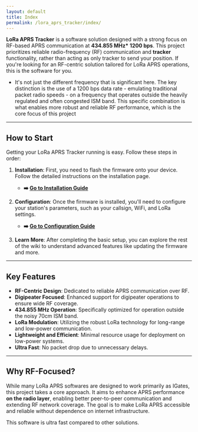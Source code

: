 ```yaml
---
layout: default
title: Index
permalink: /lora_aprs_tracker/index/
---
```


**LoRa APRS Tracker** is a software solution designed with a strong focus on RF-based APRS communication at **434.855 MHz\*** **1200 bps**. This project prioritizes reliable radio-frequency (RF) communication and **tracker** functionality, rather than acting as only tracker to send your position. If you're looking for an RF-centric solution tailored for LoRa APRS operations, this is the software for you.

-   It's not just the different frequency that is significant here. The key distinction is the use of a 1200 bps data rate - emulating traditional packet radio speeds - on a frequency that operates outside the heavily regulated and often congested ISM band. This specific combination is what enables more robust and reliable RF performance, which is the core focus of this project

---

## How to Start

Getting your LoRa APRS Tracker running is easy. Follow these steps in order:

1.  **Installation**: First, you need to flash the firmware onto your device. Follow the detailed instructions on the installation page.

    -   **➡️ [Go to Installation Guide](https://github.com/SQ2CPA/LoRa_APRS_Tracker/wiki/Installation)**

2.  **Configuration**: Once the firmware is installed, you'll need to configure your station's parameters, such as your callsign, WiFi, and LoRa settings.

    -   **➡️ [Go to Configuration Guide](https://github.com/SQ2CPA/LoRa_APRS_Tracker/wiki/Configuration)**

3.  **Learn More**: After completing the basic setup, you can explore the rest of the wiki to understand advanced features like updating the firmware and more.

---

## Key Features

-   **RF-Centric Design**: Dedicated to reliable APRS communication over RF.
-   **Digipeater Focused**: Enhanced support for digipeater operations to ensure wide RF coverage.
-   **434.855 MHz Operation**: Specifically optimized for operation outside the noisy 70cm ISM band.
-   **LoRa Modulation**: Utilizing the robust LoRa technology for long-range and low-power communication.
-   **Lightweight and Efficient**: Minimal resource usage for deployment on low-power systems.
-   **Ultra Fast**: No packet drop due to unnecessary delays.

---

## Why RF-Focused?

While many LoRa APRS softwares are designed to work primarily as IGates, this project takes a core approach. It aims to enhance APRS performance **on the radio layer**, enabling better peer-to-peer communication and extending RF network coverage. The goal is to make LoRa APRS accessible and reliable without dependence on internet infrastructure.

This software is ultra fast compared to other solutions.
